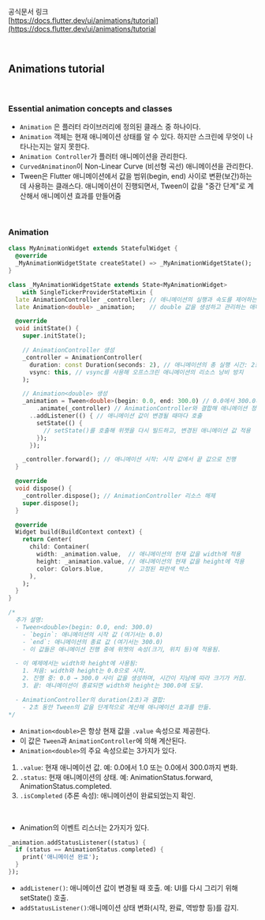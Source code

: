 공식문서 링크 <br/>
[https://docs.flutter.dev/ui/animations/tutorial](https://docs.flutter.dev/ui/animations/tutorial

<br/>

## Animations tutorial

<br/>

### Essential animation concepts and classes

- `Animation` 은 플러터 라이브러리에 정의된 클래스 중 하나이다.
- `Animation` 객체는 현재 애니메이션 상태를 알 수 있다. 하지만 스크린에 무엇이 나타나는지는 알지 못한다.
- `Animation Controller`가 플러터 애니메이션을 관리한다.
- `CurvedAnimatinon`이 Non-Linear Curve (비선형 곡선) 애니메이션을 관리한다.
- Tween은 Flutter 애니메이션에서 값을 범위(begin, end) 사이로 변환(보간)하는 데 사용하는 클래스다. 애니메이션이 진행되면서, Tween이 값을 "중간 단계"로 계산해서 애니메이션 효과를 만들어줌

<br/>

### Animation<double>

```dart
class MyAnimationWidget extends StatefulWidget {
  @override
  _MyAnimationWidgetState createState() => _MyAnimationWidgetState();
}

class _MyAnimationWidgetState extends State<MyAnimationWidget>
    with SingleTickerProviderStateMixin {
  late AnimationController _controller; // 애니메이션의 실행과 속도를 제어하는 컨트롤러
  late Animation<double> _animation;    // double 값을 생성하고 관리하는 애니메이션 객체

  @override
  void initState() {
    super.initState();

    // AnimationController 생성
    _controller = AnimationController(
      duration: const Duration(seconds: 2), // 애니메이션의 총 실행 시간: 2초
      vsync: this, // vsync를 사용해 오프스크린 애니메이션의 리소스 낭비 방지
    );

    // Animation<double> 생성
    _animation = Tween<double>(begin: 0.0, end: 300.0) // 0.0에서 300.0까지 값을 보간
        .animate(_controller) // AnimationController와 결합해 애니메이션 정의
      ..addListener(() { // 애니메이션 값이 변경될 때마다 호출
        setState(() {
          // setState()를 호출해 위젯을 다시 빌드하고, 변경된 애니메이션 값 적용
        });
      });

    _controller.forward(); // 애니메이션 시작: 시작 값에서 끝 값으로 진행
  }

  @override
  void dispose() {
    _controller.dispose(); // AnimationController 리소스 해제
    super.dispose();
  }

  @override
  Widget build(BuildContext context) {
    return Center(
      child: Container(
        width: _animation.value,  // 애니메이션의 현재 값을 width에 적용
        height: _animation.value, // 애니메이션의 현재 값을 height에 적용
        color: Colors.blue,       // 고정된 파란색 박스
      ),
    );
  }
}

/*
  추가 설명:
  - Tween<double>(begin: 0.0, end: 300.0)
    - `begin`: 애니메이션의 시작 값 (여기서는 0.0)
    - `end`: 애니메이션의 종료 값 (여기서는 300.0)
    - 이 값들은 애니메이션 진행 중에 위젯의 속성(크기, 위치 등)에 적용됨.

  - 이 예제에서는 width와 height에 사용됨:
    1. 처음: width와 height는 0.0으로 시작.
    2. 진행 중: 0.0 → 300.0 사이 값을 생성하며, 시간이 지남에 따라 크기가 커짐.
    3. 끝: 애니메이션이 종료되면 width와 height는 300.0에 도달.

  - AnimationController의 duration(2초)과 결합:
    - 2초 동안 Tween의 값을 단계적으로 계산해 애니메이션 효과를 만듦.
*/

```

- `Animation<double>`은 항상 현재 값을 `.value` 속성으로 제공한다.
- 이 값은 `Tween`과 `AnimationController`에 의해 계산된다.
- `Animation<double>`의 주요 속성으로는 3가지가 있다.

1. `.value`: 현재 애니메이션 값. 예: 0.0에서 1.0 또는 0.0에서 300.0까지 변화.
2. `.status`: 현재 애니메이션의 상태. 예: AnimationStatus.forward, AnimationStatus.completed.
3. `.isCompleted` (추론 속성): 애니메이션이 완료되었는지 확인.

<br/>

- Animation<double>의 이벤트 리스너는 2가지가 있다.
```dart
_animation.addStatusListener((status) {
  if (status == AnimationStatus.completed) {
    print('애니메이션 완료');
  }
});
```
- `addListener()`: 애니메이션 값이 변경될 때 호출. 예: UI를 다시 그리기 위해 setState() 호출.
- `addStatusListener()`:애니메이션 상태 변화(시작, 완료, 역방향 등)를 감지.




